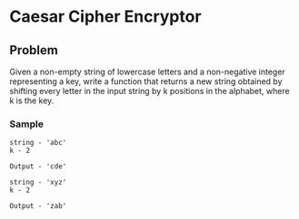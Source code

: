 # Caesar Cipher Encryptor

## Problem
Given a non-empty string of lowercase letters and a non-negative integer representing a key, write a function that returns a new string obtained by shifting every letter in the input string by k positions in the alphabet, where k is the key.

### Sample
```
string - 'abc'
k - 2

Output - 'cde'

string - 'xyz'
k - 2

Output - 'zab'
```